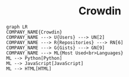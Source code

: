 <h1 align="center">Crowdin</h1>

```mermaid
graph LR
COMPANY_NAME{Crowdin}
COMPANY_NAME ---> U{Users} ---> UN[2]
COMPANY_NAME ---> R{Repositories} ---> RN[6]
COMPANY_NAME ---> G{Gists} ---> GN[9]
COMPANY_NAME ---> ML{Most Used<br>Languages}
ML --> Python[Python]
ML --> JavaScript[JavaScript]
ML --> HTML[HTML]
```
